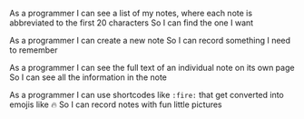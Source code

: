 As a programmer
I can see a list of my notes, where each note is abbreviated to the first 20 characters
So I can find the one I want


As a programmer
I can create a new note
So I can record something I need to remember


As a programmer
I can see the full text of an individual note on its own page
So I can see all the information in the note


As a programmer
I can use shortcodes like `:fire:` that get converted into emojis like 🔥
So I can record notes with fun little pictures
